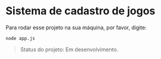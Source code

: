 <h1>Sistema de cadastro de jogos</h1>

Para rodar esse projeto na sua máquina, por favor, digite:

```
node app.js
```

> Status do projeto: Em desenvolvimento.
